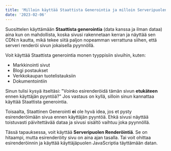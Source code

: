 ```yaml
---
title: 'Milloin käyttää Staattista Generointia ja milloin Serveripuolen Renderöintiä'
date: '2023-02-06'
---
```


Suosittelen käyttämään **Staattista generointia** (data kanssa ja ilman dataa) aina kun on mahdollista, koska sivusi rakennetaan kerran ja näyttää sen CDN:n kautta, mikä tekee siitä paljon nopeamman verrattuna siihen, että serveri renderöi sivun jokaisella pyynnöllä.

Voit käyttää Staattista generointia monen tyyppisiin sivuihin, kuten:

- Markkinointi sivut
- Blogi postaukset
- Verkkokaupan tuotelistauksiin
- Dokumentointiin

Sinun tulisi kysyä itseltäsi: "Voinko esirenderöidä tämän sivun **etukäteen** ennen käyttäjän pyyntöä?" Jos vastaus on kyllä, silloin sinun kannattaa käyttää Staattista generointia.

Toisaalta, Staattinen Generointi **ei** ole hyvä idea, jos et pysty esirenderöimään sivua ennen käyttäjän pyyntöä. Ehkä sivusi näyttää toistuvasti päivitettävää dataa ja sivusi sisältö vaihtuu joka pyynnöllä.

Tässä tapauksessa, voit käyttää **Serveripuolen Renderöintiä**. Se on hitaampi, mutta esirenderöity sivu on aina ajan tasalla. Tai voit ohittaa esirenderöinnin ja käyttää käyttäjäpuolen JavaScriptia täyttämään datan.